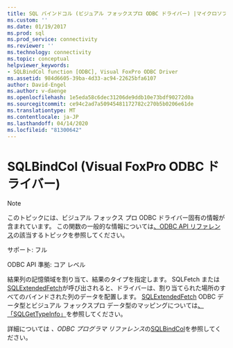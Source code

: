 ```yaml
---
title: SQL バインドコル (ビジュアル フォックスプロ ODBC ドライバー) |マイクロソフトドキュメント
ms.custom: ''
ms.date: 01/19/2017
ms.prod: sql
ms.prod_service: connectivity
ms.reviewer: ''
ms.technology: connectivity
ms.topic: conceptual
helpviewer_keywords:
- SQLBindCol function [ODBC], Visual FoxPro ODBC Driver
ms.assetid: 984d6605-39ba-4d33-ac94-22625bfa6107
author: David-Engel
ms.author: v-daenge
ms.openlocfilehash: 1e5eda58c6dec31206de9ddb10e73bdf90272d0a
ms.sourcegitcommit: ce94c2ad7a50945481172782c270b5b0206e61de
ms.translationtype: MT
ms.contentlocale: ja-JP
ms.lasthandoff: 04/14/2020
ms.locfileid: "81300642"
---
```

# <a name="sqlbindcol-visual-foxpro-odbc-driver"></a>SQLBindCol (Visual FoxPro ODBC ドライバー)
> [!NOTE]  
>  このトピックには、ビジュアル フォックス プロ ODBC ドライバー固有の情報が含まれています。 この関数の一般的な情報については[、ODBC API リファレンス](../../odbc/reference/syntax/odbc-api-reference.md)の該当するトピックを参照してください。  
  
 サポート: フル  
  
 ODBC API 準拠: コア レベル  
  
 結果列の記憶領域を割り当て、結果のタイプを指定します。 SQLFetch または[SQLExtendedFetch](../../odbc/microsoft/sqlfetch-visual-foxpro-odbc-driver.md)が呼び出されると、ドライバーは、割り当てられた場所のすべてのバインドされた列のデータを配置します。 [SQLExtendedFetch](../../odbc/microsoft/sqlextendedfetch-visual-foxpro-odbc-driver.md) ODBC データ型とビジュアル フォックスプロ データ型のマッピングについては[、「SQLGetTypeInfo」](../../odbc/microsoft/sqlgettypeinfo-visual-foxpro-odbc-driver.md)を参照してください。  
  
 詳細については *、ODBC プログラマ リファレンス*の[SQLBindCol](../../odbc/reference/syntax/sqlbindcol-function.md)を参照してください。
